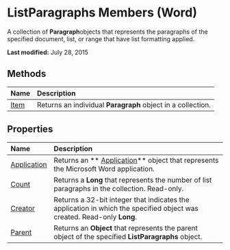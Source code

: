 
# ListParagraphs Members (Word)
A collection of  **Paragraph**objects that represents the paragraphs of the specified document, list, or range that have list formatting applied.

 **Last modified:** July 28, 2015


## Methods



|**Name**|**Description**|
|:-----|:-----|
| [Item](97c9691c-f8bc-e356-b080-4fb8f6aa72a2.md)|Returns an individual  **Paragraph** object in a collection.|

## Properties



|**Name**|**Description**|
|:-----|:-----|
| [Application](e1f86027-5cd0-4dbd-fbb7-b51d7229ea7d.md)|Returns an  ** [Application](d1cf6f8f-4e88-bf01-93b4-90a83f79cb44.md)** object that represents the Microsoft Word application.|
| [Count](357e5966-1b65-c796-b1ab-69fe9dd4b65c.md)|Returns a  **Long** that represents the number of list paragraphs in the collection. Read-only.|
| [Creator](55780a9a-646f-6e8c-0535-7521f60882b2.md)|Returns a 32-bit integer that indicates the application in which the specified object was created. Read-only  **Long**.|
| [Parent](40511d0f-cc6d-17ed-d3d8-9ccba03908c5.md)|Returns an  **Object** that represents the parent object of the specified **ListParagraphs** object.|
